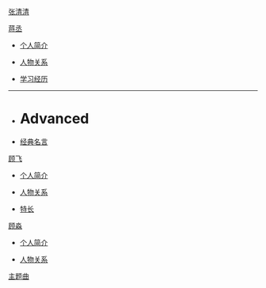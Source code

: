 [张清清](index.md)

[蒋丞]()

* [个人简介]()

* [人物关系](english/english-formula.md)
* [学习经历](english/Phonetic-Phonics.md)
- - - -
  * # Advanced
  * [经典名言](english/stress.md)

[顾飞]()

* [个人简介]()

* [人物关系](math/levy_processes.md)
* [特长]()

[顾淼]()

* [个人简介]()

* [人物关系]()

[主题曲](coding/Note.md)


<script src="https://polyfill.io/v3/polyfill.min.js?features=es6"></script>
<script id="MathJax-script" async src="https://cdn.jsdelivr.net/npm/mathjax@3/es5/tex-mml-chtml.js"></script>
